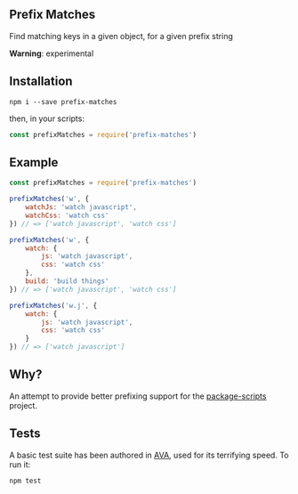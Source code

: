 Prefix Matches
---

Find matching keys in a given object, for a given prefix string

**Warning**: experimental

## Installation

	npm i --save prefix-matches
	
then, in your scripts:

```js
const prefixMatches = require('prefix-matches')
```

## Example

```js
const prefixMatches = require('prefix-matches')

prefixMatches('w', {
	watchJs: 'watch javascript',
	watchCss: 'watch css'
}) // => ['watch javascript', 'watch css']

prefixMatches('w', {
	watch: {
		js: 'watch javascript',
		css: 'watch css'
	},
	build: 'build things'
}) // => ['watch javascript', 'watch css']

prefixMatches('w.j', {
	watch: {
		js: 'watch javascript',
		css: 'watch css'
	}
}) // => ['watch javascript']
```

## Why?

An attempt to provide better prefixing support for the [package-scripts](https://github.com/kentcdodds/p-s) project. 

## Tests

A basic test suite has been authored in [AVA](https://github.com/sindresorhus/ava), used for its terrifying speed. To run it:

	npm test